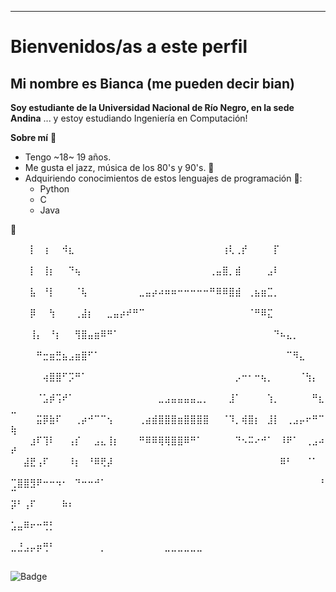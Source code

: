 ***

# Bienvenidos/as a este perfil

## Mi nombre es Bianca (me pueden decir bian)

**Soy estudiante de la Universidad Nacional de Río Negro, en la sede Andina**
... y estoy estudiando Ingeniería en Computación!

**Sobre mí** :mate: 

  - Tengo ~18~ 19 años. 
  - Me gusta el jazz, música de los 80's y 90's. :brown_heart:
  - Adquiriendo conocimientos de estos lenguajes de programación 💃:
    - Python
    - C
    - Java
    
🌱

⠀⠀⠀⡇⠀⢰⠀⠀⠺⣆⠀⠀⠀⠀⠀⠀⠀⠀⠀⠀⠀⠀⠀⠀⠀⠀⠀⠀⠀⠀⠀⠀⠀⢰⢇⢀⡞⠀⠀⠀⠀⡏⠀⠀⠀⠀⠀⠀⠀⠀
⠀⠀⠀⡇⠀⢸⡆⠀⠀⠙⢦⠀⠀⠀⠀⠀⠀⠀⠀⠀⠀⠀⠀⠀⠀⠀⠀⠀⠀⠀⠀⢀⣤⣿⡀⣾⠀⠀⠀⠀⣠⠇⠀⠀⠀⠀⠀⠀⠀⠀
⠀⠀⠀⣧⠀⠘⡇⠀⠀⠀⠈⢧⠀⠀⠀⠀⠀⠀⠀⠀⣀⣤⡴⠴⠶⠶⠒⠒⠒⠒⠒⠛⠿⠿⣿⣾⠀⢀⣦⣶⣉⡀⠀⠀⠀⠀⠀⠀⠀⠀
⠀⠀⠀⡿⠀⠀⢳⠀⠀⠀⢀⣼⡆⠀⠀⣀⣤⡴⠞⠛⠉⠀⠀⠀⠀⠀⠀⠀⠀⠀⠀⠀⠀⠀⠀⠀⠀⠈⠛⠿⣍⠀⠀⠀⠀⠀⠀⠀⠀⠀
⠀⠀⠀⢸⡄⠀⠘⡆⠀⠀⢻⣿⣤⣶⠿⠛⠁⠀⠀⠀⠀⠀⠀⠀⠀⠀⠀⠀⠀⠀⠀⠀⠀⠀⠀⠀⠀⠀⠀⠀⠀⠙⠦⣄⡀⠀⠀⠀⠀⠀
⠀⠀⠀⠀⠛⣒⣶⣛⣦⣠⣶⣿⠋⠁⠀⠀⠀⠀⠀⠀⠀⠀⠀⠀⠀⠀⠀⠀⠀⠀⠀⠀⠀⠀⠀⠀⠀⠀⠀⠀⠀⠀⠀⠉⠻⣄⠀⠀⠀⠀
⠀⠀⠀⠀⠀⢴⣿⣿⠋⡩⠛⠁⠀⠀⠀⠀⠀⠀⠀⠀⠀⠀⠀⠀⠀⠀⠀⠀⠀⠀⠀⠀⠀⠀⠀⡠⠒⠂⠒⢦⡀⠀⠀⠀⠀⠈⢳⡄⠀⠀
⠀⠀⠀⠀⠈⣡⡾⢩⠞⠁⠀⠀⠀⠀⠀⠀⠀⠀⠀⠀⠀⠀⠀⣀⣠⣤⣤⣤⣤⣀⡀⠀⠀⠀⣸⠁⠀⠀⠀⠀⢱⡀⠀⠀⠀⠀⠀⠛⣆⣀
⠀⠀⠀⠀⣭⡿⣷⠏⠀⠀⢀⡴⠚⠉⠉⢢⠀⠀⠀⠀⢀⣴⣾⣿⣿⣿⣶⣿⣿⣿⣿⠀⠀⠈⠹⡀⢾⣿⡆⠀⣸⡇⠀⢀⣠⡤⠖⠛⠉⢷
⠀⠀⠀⣰⠏⢹⠇⠀⠀⢠⡎⠀⠀⣠⣄⢸⡆⠀⠀⠀⠛⠿⠿⢿⢿⣿⣿⠿⠛⠁⠀⠀⠀⠀⠀⠙⠢⠭⠔⠚⠁⠀⠸⠟⠁⠀⢀⣠⠴⠞
⠀⠀⣼⣟⢠⠏⠀⠀⠀⠸⡆⠀⠘⠿⢟⡼⠀⠀⠀⠀⠀⠀⠀⠀⠀⠀⠀⠀⠀⠀⠀⠀⠀⠀⠀⠀⠀⠀⠀⠀⠀⠀⠿⠃⠀⠀⠈⠁⠀⠀
⢉⣿⣿⣻⠟⠒⠒⠲⠂⠀⠙⠒⠒⠚⠁⠀⠀⠀⠀⠀⠀⠀⠀⠀⠀⠀⠀⠀⠀⠀⠀⠀⠀⠀⠀⠀⠀⠀⠀⠀⠀⠀⠀⠀⠀⠀⠀⠀⠘⠉
⡽⠃⢠⠏⠀⠀⠀⠀⠷⠆⠀⠀⠀⠀⠀⠀⠀⠀⠀⠀⠀⠀⠀⠀⠀⠀⠀⠀⠀⠀⠀⠀⠀⠀⠀⠀⠀⠀⠀⠀⠀⠀⠀⠀⠀⠀⠀⠀⠀⠀
⣡⣤⠿⠖⠒⢛⡃⠀⠀⠀⠀⠀⠀⠀⠀⠀⠀⠀⠀⠀⠀⠀⠀⠀⠀⠀⠀⠀⠀⠀⠀⠀⠀⠀⠀⠀⠀⠀⠀⠀⠀⠀⠀⠀⠀⠀⠀⠀⠀⠀
⣀⣘⣠⡤⡶⢛⠃⠀⠀⠀⠀⠀⠀⠀⡀⠀⠀⠀⠀⠀⠀⠀⠀⠀⣀⣀⣀⣀⣀⣀⠀⠀⠀⠀⠀⠀⠀⠀⠀⠀⠀⠀⠀⠀⠀⠀⠀⠀⠀⠀⠀
⠀⠀⠀⠀⠀⠀⠀⠀⠀

![Badge](https://bit.ly/icom-badge)

